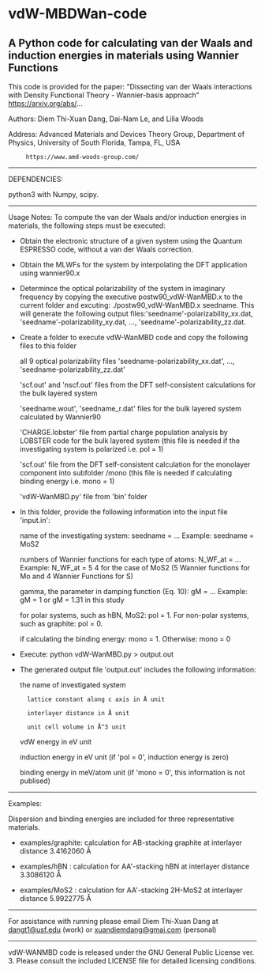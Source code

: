 # vdW-MBDWan-code
A Python code for calculating van der Waals and induction energies in materials using Wannier Functions
----------------------------------------------------------------------------------------------------------------------------------

This code is provided for the paper: "Dissecting van der Waals interactions with Density Functional Theory - Wannier-basis approach" 
                                     https://arxiv.org/abs/...

Authors: Diem Thi-Xuan Dang, Dai-Nam Le, and Lilia Woods

Address: Advanced Materials and Devices Theory Group, Department of Physics, University of South Florida, Tampa, FL, USA

         https://www.amd-woods-group.com/
	 
------------------------------------------------------------------------------------------------------------------------------------

DEPENDENCIES:

python3 with Numpy, scipy.

------------------------------------------------------------------------------------------------------------------------------------

Usage Notes:
To compute the van der Waals and/or induction energies in materials, the following steps must be executed:

- Obtain the electronic structure of a given system using the Quantum ESPRESSO code, without a van der Waals correction.

- Obtain the MLWFs for the system by interpolating the DFT application using wannier90.x

- Determince the optical polarizability of the system in imaginary frequency by copying the executive postw90_vdW-WanMBD.x to the current folder and excuting: ./postw90_vdW-WanMBD.x seedname. This will generate the following output files:'seedname'-polarizability_xx.dat, 'seedname'-polarizability_xy.dat, ..., 'seedname'-polarizability_zz.dat.    

- Create a folder to execute vdW-WanMBD code and copy the following files to this folder

  	all 9 optical polarizability files 'seedname-polarizability_xx.dat', ..., 'seedname-polarizability_zz.dat'
  
	'scf.out' and 'nscf.out' files from the DFT self-consistent calculations for the bulk layered system
  
	'seedname.wout', 'seedname_r.dat' files for the bulk layered system calculated by Wannier90
  
	'CHARGE.lobster' file from partial charge population analysis by LOBSTER code for the bulk layered system  (this file is needed if the investigating system is polarized i.e. pol = 1)

  	'scf.out' file from the DFT self-consistent calculation for the monolayer component into subfolder /mono (this file is needed if calculating binding energy i.e. mono = 1)
  
	'vdW-WanMBD.py' file from 'bin' folder
		
- In this folder, provide the following information into the input file 'input.in':

  	name of the investigating system: seedname = ...                      Example: seedname = MoS2
  
	numbers of Wannier functions for each type of atoms: N_WF_at = ...    Example: N_WF_at = 5 4 for the case of MoS2 (5 Wannier functions for Mo and 4 Wannier Functions for S)

	gamma, the parameter in damping function (Eq. 10): gM = ...           Example: gM = 1 or gM = 1.31 in this study

	for polar systems, such as hBN, MoS2: pol = 1. For non-polar systems, such as graphite: pol = 0.

  	if calculating the binding energy: mono = 1. Otherwise: mono = 0
	
- Execute: python vdW-WanMBD.py > output.out

- The generated output file 'output.out' includes the following information:
  
	the name of investigated system

        lattice constant along c axis in Å unit
  
        interlayer distance in Å unit
      
        unit cell volume in Å^3 unit
  
	vdW energy in eV unit

	induction energy in eV unit (if 'pol = 0', induction energy is zero)

	binding energy in meV/atom unit (if 'mono = 0', this information is not publised)

---------------------------------------------------------------------------------------------------------------------------------------

Examples:

Dispersion and binding energies are included for three representative materials.
     
- examples/graphite: calculation for AB-stacking graphite at interlayer distance 3.4162060 Å
     
- examples/hBN     : calculation for AA'-stacking hBN     at interlayer distance 3.3086120 Å
     
- examples/MoS2    : calculation for AA'-stacking 2H-MoS2 at interlayer distance 5.9922775 Å
    
----------------------------------------------------------------------------------------------------------------------------------------

For assistance with running please email Diem Thi-Xuan Dang at dangt1@usf.edu (work) or xuandiemdang@gmai.com (personal)

----------------------------------------------------------------------------------------------------------------------------------------

vdW-WANMBD code is released under the GNU General Public License ver. 3. Please consult the included LICENSE file for detailed licensing conditions.


